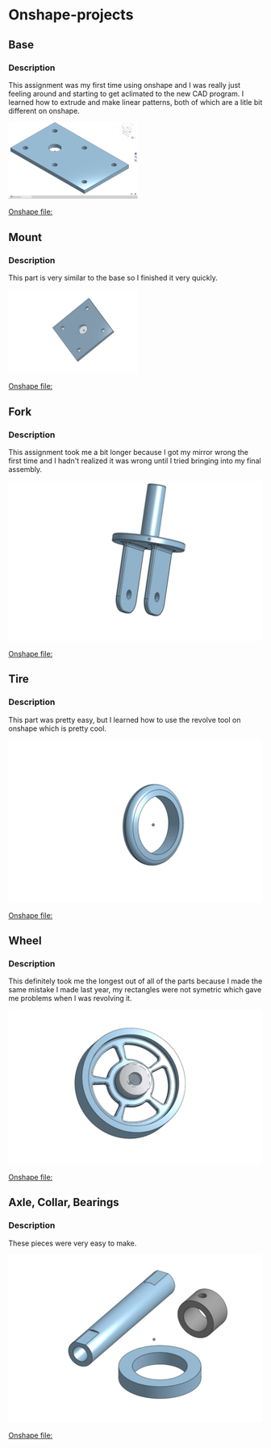 # Onshape-projects

## Base


### Description
This assignment was my first time using onshape and I was really just feeling around and starting to get aclimated to the new CAD program. I learned how to extrude and make linear patterns, both of which are a litle bit different on onshape.


<img src= "https://github.com/nsun94/Onshape-projects/blob/main/Base.png" width="256">



[Onshape file:](https://cvilleschools.onshape.com/documents/647dabde5c88189addcd5d8c/w/5cfe9f4cd6747b182c574890/e/fb90274dcb24a21d95b4e70b)


## Mount

### Description
This part is very similar to the base so I finished it very quickly.



<img src= "https://github.com/nsun94/Onshape-projects/blob/main/Mount.png" width= "256">
 
 
 
[Onshape file:](https://cvilleschools.onshape.com/documents/8f641144a0a87b5e15afb5a8/w/a4820c2dbfea1a39722aff08/e/5278ea41caba7232e920a64c)

## Fork

### Description
This assignment took me a bit longer because I got my mirror wrong the first time and I hadn't realized it was wrong until I tried bringing into my final assembly.


<img src= "https://github.com/nsun94/Onshape-projects/blob/main/Fork.png">


[Onshape file:](https://cvilleschools.onshape.com/documents/2654c81ee7a11481b8f057ad/w/f79fa89a335894d49256909a/e/caf1072884e0e95ab6ff8edc)


## Tire

### Description 
This part was pretty easy, but I learned how to use the revolve tool on onshape which is pretty cool.


<img src= "https://github.com/nsun94/Onshape-projects/blob/main/Tire.png">


[Onshape file:](https://cvilleschools.onshape.com/documents/6c2446522146d4fbf4507bdc/w/212e640bf9a2599ab4662997/e/c49f8086a240a2d488aa6083)



## Wheel 

### Description
This definitely took me the longest out of all of the parts because I made the same mistake I made last year, my rectangles were not symetric which gave me problems when I was revolving it.

<img src= "https://github.com/nsun94/Onshape-projects/blob/main/Wheel.png">

[Onshape file:](https://cvilleschools.onshape.com/documents/45c8f37f633ca77465fbfcba/w/61b4e84439253cf25f4b3eb8/e/b2707fcfefb97fdb7d28b357)


## Axle, Collar, Bearings

### Description
These pieces were very easy to make.

<img src= "https://github.com/nsun94/Onshape-projects/blob/main/Axel%2C%20Bearing%2C%20Collar.png">


[Onshape file:](https://cvilleschools.onshape.com/documents/06c42b3ac93092238878aaf0/w/9930c5b37067b68a12e085b9/e/6d06a67198600efda91483d4)





